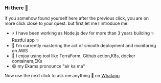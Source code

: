 ### Hi there 👋

If you somehow found yourself here after the previous click, you are on more click close to your quest. but first,let me I introduce me.  

- ⚡ I have been working as Node.js dev for more than 3 years building  ✨ Restful app ✨
- 🌱 I’m currently mastering the act of smooth deployment and monitoring on AWS
- 🔧 I enjoy using tool like TerraForm, Github action,K8s, docker containers,EKs
- 😄 my Ekama  pronounce "air ka ma" 

Now use the next click to ask me anything 💬 on [Whatapp](https://wa.me/message/R7QNULZJBQKFI1) 
<!--
**ekamanelly/ekamanelly** is a ✨ _special_ ✨ repository because its `README.md` (this file) appears on your GitHub profile.

Here are some ideas to get you started:

- 🔭 I’m currently working on ...
- 🌱 I’m currently learning ...
- 👯 I’m looking to collaborate on ...
- 🤔 I’m looking for help with ...
- 💬 Ask me about ...
- 📫 How to reach me: ...
- 😄 Pronouns: ...
- ⚡ Fun fact: ...
-->
